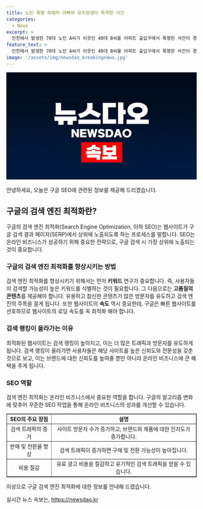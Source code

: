 ```yaml
---
title: 노인 폭행 피해자 아빠와 유치원생이 목격한 사건
categories:
  - News
excerpt: >
  인천에서 발생한 70대 노인 A씨가 이웃인 40대 B씨를 아파트 출입구에서 폭행한 사건이 경찰에 의해 밝혀졌다. A씨는 술에 취해 B씨를 주먹으로 때리면서 다치게 했으며, 이때 B씨의 유치원생 딸도 함께 있었다. 두 이웃은 시비를 벌이다가 폭행 사건이 발생했는데, A씨는 경찰에 의해 불구속 입건되었다. 
feature_text: >
  인천에서 발생한 70대 노인 A씨가 이웃인 40대 B씨를 아파트 출입구에서 폭행한 사건이 경찰에 의해 밝혀졌다. A씨는 술에 취해 B씨를 주먹으로 때리면서 다치게 했으며, 이때 B씨의 유치원생 딸도 함께 있었다. 두 이웃은 시비를 벌이다가 폭행 사건이 발생했는데, A씨는 경찰에 의해 불구속 입건되었다. 
image: '/assets/img/newsdao_breakingnews.jpg'
---
```


<p><img src="/assets/img/newsdao_breakingnews.jpg" alt="pcversion 속보" /></p>

<p>안녕하세요, 오늘은 구글 SEO에 관련된 정보를 제공해 드리겠습니다. </p>

<h2 data-ke-size="size26">구글의 검색 엔진 최적화란?</h2>

<p data-ke-size="size16">구글의 검색 엔진 최적화(Search Engine Optimization, 이하 SEO)는 웹사이트가 구글 검색 결과 페이지(SERP)에서 상위에 노출되도록 하는 프로세스를 말합니다. SEO는 온라인 비즈니스가 성공하기 위해 중요한 전략으로, 구글 검색 시 가장 상위에 노출되는 것이 중요합니다.</p>

<h3>구글의 검색 엔진 최적화를 향상시키는 방법</h3>

<p data-ke-size="size16">검색 엔진 최적화를 향상시키기 위해서는 먼저 <b>키워드</b> 연구가 중요합니다. 즉, 사용자들이 검색할 가능성이 높은 키워드를 식별하는 것이 필요합니다. 그 다음으로는 <b>고품질의 콘텐츠</b>를 제공해야 합니다. 유용하고 참신한 콘텐츠가 많은 방문자를 유도하고 검색 엔진의 주목을 끌게 됩니다. 또한 웹사이트의 <b>속도</b> 역시 중요한데, 구글은 빠른 웹사이트를 선호하므로 웹사이트의 로딩 속도를 꼭 최적화 해야 합니다.</p>

<h3>검색 랭킹이 올라가는 이유</h3>

<p data-ke-size="size16">최적화된 웹사이트는 검색 랭킹이 높아지고, 이는 더 많은 트래픽과 방문자를 유도하게 됩니다. 검색 랭킹이 올라가면 사용자들은 해당 사이트를 높은 신뢰도와 전문성을 갖춘 것으로 보고, 이는 브랜드에 대한 신뢰도를 높여줄 뿐만 아니라 온라인 비즈니스에 큰 혜택을 주게 됩니다.</p>

<h3>SEO 역할</h3>

<p data-ke-size="size16">검색 엔진 최적화는 온라인 비즈니스에서 중요한 역할을 합니다. 구글의 알고리즘 변화에 맞추어 꾸준한 SEO 작업을 통해 온라인 비즈니스의 성과를 개선할 수 있습니다.</p>

<table style="width: 100%;" border="1">
<tbody>
<tr>
<td style="text-align: center; height: 17px;"><b>SEO의 주요 장점</b></td>
<td style="text-align: center; height: 17px;"><b>설명</b></td>
</tr>
<tr>
<td style="text-align: center; height: 17px;">검색 트래픽의 증가</td>
<td style="text-align: center; height: 17px;">사이트 방문자 수가 증가하고, 브랜드와 제품에 대한 인지도가 증가합니다.</td>
</tr>
<tr>
<td style="text-align: center; height: 17px;">판매 및 전환율 향상</td>
<td style="text-align: center; height: 17px;">검색 트래픽이 증가하면 구매 및 전환 가능성이 높아집니다.</td>
</tr>
<tr>
<td style="text-align: center; height: 17px;">비용 절감</td>
<td style="text-align: center; height: 17px;">유료 광고 비용을 절감하고 유기적인 검색 트래픽을 얻을 수 있습니다.</td>
</tr>
</tbody>
</table>

<p data-ke-size="size16">이상으로 구글 검색 엔진 최적화에 대한 정보를 안내해 드렸습니다.</p>
실시간 뉴스 속보는, <a href="https://newsdao.kr" rel="dofollow">https://newsdao.kr</a>


